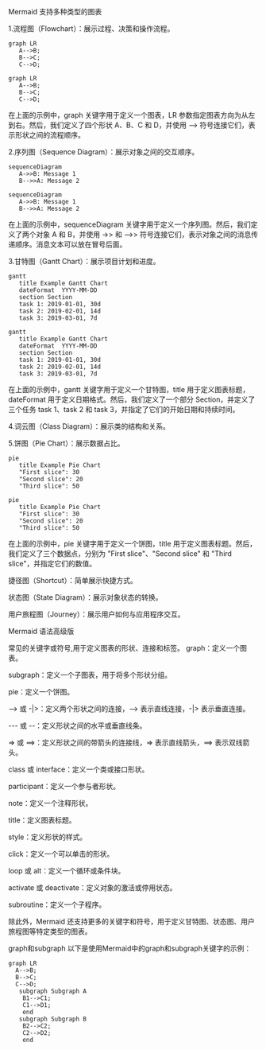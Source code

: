 Mermaid 支持多种类型的图表

1.流程图（Flowchart）：展示过程、决策和操作流程。
```
graph LR
   A-->B;
   B-->C;
   C-->D;
```

```mermaid
graph LR
   A-->B;
   B-->C;
   C-->D;
```
在上面的示例中，graph 关键字用于定义一个图表，LR 参数指定图表方向为从左到右。然后，我们定义了四个形状 A、B、C 和 D，并使用 --> 符号连接它们，表示形状之间的流程顺序。

2.序列图（Sequence Diagram）：展示对象之间的交互顺序。
```
sequenceDiagram
   A->>B: Message 1
   B-->>A: Message 2
```
```mermaid
sequenceDiagram
   A->>B: Message 1
   B-->>A: Message 2
```
在上面的示例中，sequenceDiagram 关键字用于定义一个序列图。然后，我们定义了两个对象 A 和 B，并使用 ->> 和 -->> 符号连接它们，表示对象之间的消息传递顺序。消息文本可以放在冒号后面。

3.甘特图（Gantt Chart）：展示项目计划和进度。
```
gantt
   title Example Gantt Chart
   dateFormat  YYYY-MM-DD
   section Section
   task 1: 2019-01-01, 30d
   task 2: 2019-02-01, 14d
   task 3: 2019-03-01, 7d
```
```mermaid
gantt
   title Example Gantt Chart
   dateFormat  YYYY-MM-DD
   section Section
   task 1: 2019-01-01, 30d
   task 2: 2019-02-01, 14d
   task 3: 2019-03-01, 7d
```
在上面的示例中，gantt 关键字用于定义一个甘特图，title 用于定义图表标题，dateFormat 用于定义日期格式。然后，我们定义了一个部分 Section，并定义了三个任务 task 1、task 2 和 task 3，并指定了它们的开始日期和持续时间。


4.词云图（Class Diagram）：展示类的结构和关系。

5.饼图（Pie Chart）：展示数据占比。
```
pie
   title Example Pie Chart
   "First slice": 30
   "Second slice": 20
   "Third slice": 50
```
```mermaid
pie
   title Example Pie Chart
   "First slice": 30
   "Second slice": 20
   "Third slice": 50
```
在上面的示例中，pie 关键字用于定义一个饼图，title 用于定义图表标题。然后，我们定义了三个数据点，分别为 "First slice"、"Second slice" 和 "Third slice"，并指定它们的数值。

捷径图（Shortcut）：简单展示快捷方式。

状态图（State Diagram）：展示对象状态的转换。

用户旅程图（Journey）：展示用户如何与应用程序交互。

Mermaid 语法高级版

常见的关键字或符号,用于定义图表的形状、连接和标签。
graph：定义一个图表。

subgraph：定义一个子图表，用于将多个形状分组。

pie：定义一个饼图。

--> 或 -|>：定义两个形状之间的连接，--> 表示直线连接，-|> 表示垂直连接。

--- 或 --：定义形状之间的水平或垂直线条。

=> 或 ==>：定义形状之间的带箭头的连接线，=> 表示直线箭头，==> 表示双线箭头。

class 或 interface：定义一个类或接口形状。

participant：定义一个参与者形状。

note：定义一个注释形状。

title：定义图表标题。

style：定义形状的样式。

click：定义一个可以单击的形状。

loop 或 alt：定义一个循环或条件块。

activate 或 deactivate：定义对象的激活或停用状态。

subroutine：定义一个子程序。

除此外，Mermaid 还支持更多的关键字和符号，用于定义甘特图、状态图、用户旅程图等特定类型的图表。

graph和subgraph
以下是使用Mermaid中的graph和subgraph关键字的示例：
```mermaid
graph LR
  A-->B;
  B-->C;
  C-->D;
   subgraph Subgraph A
    B1-->C1;
    C1-->D1;
    end
   subgraph Subgraph B
    B2-->C2;   
    C2-->D2;
    end
  
```
